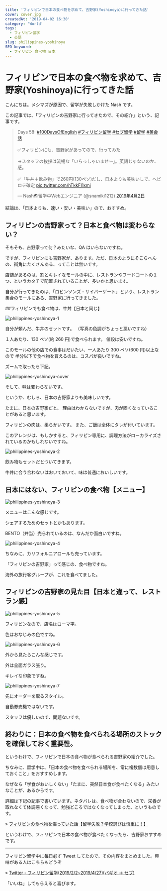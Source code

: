 ```yaml
---
title: 'フィリピンで日本の食べ物を求めて、吉野家(Yoshinoya)に行ってきた話'
cover: cover.jpg
createdAt: '2019-04-02 16:30'
category: 'World'
tags:
  - フィリピン留学
  - 英語
slug: philippines-yoshinoya
SEO-keyword:
  - フィリピン 食べ物 日本
---
```


# フィリピンで日本の食べ物を求めて、吉野家(Yoshinoya)に行ってきた話

こんにちは。メシマズが原因で、留学が失敗しかけた Nash です。

この記事では、「フィリピンの吉野家に行ってきたので、その紹介」という、記事です。

<blockquote class="twitter-tweet" data-lang="ja"><p lang="ja" dir="ltr">Days 58: <a href="https://twitter.com/hashtag/100DaysOfEnglish?src=hash&amp;ref_src=twsrc%5Etfw">#100DaysOfEnglish</a> <a href="https://twitter.com/hashtag/%E3%83%95%E3%82%A3%E3%83%AA%E3%83%94%E3%83%B3%E7%95%99%E5%AD%A6?src=hash&amp;ref_src=twsrc%5Etfw">#フィリピン留学</a> <a href="https://twitter.com/hashtag/%E3%82%BB%E3%83%96%E7%95%99%E5%AD%A6?src=hash&amp;ref_src=twsrc%5Etfw">#セブ留学</a> <a href="https://twitter.com/hashtag/%E7%95%99%E5%AD%A6?src=hash&amp;ref_src=twsrc%5Etfw">#留学</a> <a href="https://twitter.com/hashtag/%E8%8B%B1%E4%BC%9A%E8%A9%B1?src=hash&amp;ref_src=twsrc%5Etfw">#英会話</a><br><br>✅フィリピンにも、吉野家があってので、行ってみた<br><br>→スタッフの挨拶は流暢な「いらっしゃいませ〜」。英語じゃないのか、感。<br><br>✅「牛丼＋飲み物」で260円(130ペソ)だし、日本よりも美味いしで、ヘビロテ確定 <a href="https://t.co/hTkkFI1xmi">pic.twitter.com/hTkkFI1xmi</a></p>&mdash; Nash🌏留学中Webエンジニア (@snamiki1212) <a href="https://twitter.com/snamiki1212/status/1112867400200810498?ref_src=twsrc%5Etfw">2019年4月2日</a></blockquote>
<script async src="https://platform.twitter.com/widgets.js" charset="utf-8"></script>

結論は、「日本よりも、速い・安い・美味い」ので、おすすめ。

## フィリピンの吉野家って？日本と食べ物は変わらない？

そもそも、吉野家って何？みたいな、QA はいらないですね。

ですが、フィリピンにも吉野家が、あります。ただ、日本のようにそこらへんの、街角にたくさんある、ってことは無いです。

店舗があるのは、割とキレイなモールの中に、レストランやフードコートの１つ、というカタチで配置されていることが、多いかと思います。

自分が行ってきたのは、「ロビンソンズ・サイバーゲート」という、レストラン集合のモールにある、吉野家に行ってきました。

##フィリピンでも食べ物は、牛丼【日本と同じ】

![philippines-yoshinoya-1](./1.jpg)

自分が頼んだ、牛丼のセットです。
（写真の色調がちょっと悪いですね）

１人あたり、130 ペソ(約 260 円)で食べられます。
値段は安いですね。

このモールの他の店での食事はだいたい、一人あたり 300 ペソ(600 円)以上なので
半分以下で食べ物を買えるのは、コスパが良いですね。

ズームで取ったら下記。

![philippines-yoshinoya-cover](./cover.jpg)

そして、味は変わらないです。

というか、むしろ、日本の吉野家よりも美味しいです。

たまに、日本の吉野家だと、
理由はわからないですが、肉が固くなっていることがあると思います。

フィリピンの肉は、柔らかいです。
また、ご飯は全体にタレが付いています。

このアレンジは、もしかすると、フィリピン専用に、調理方法がローカライズされているのかもしれないですね。

![philippines-yoshinoya-2](./2.jpg)

飲み物もセットだとついてきます。

牛丼に合う合わないはおいておいて、味は普通においしいです。

## 日本にはない、フィリピンの食べ物【メニュー】

![philippines-yoshinoya-3](./3.jpg)

メニューはこんな感じです。

シェアするためのセットとかもあります。

BENTO（弁当）売られているのは、なんだか面白いですね。

![philippines-yoshinoya-4](./4.jpg)

ちなみに、カリフォルニアロールも売っています。

「フィリピンの吉野家」って感じの、食べ物ですね。

海外の旅行客グループが、これを食べてました。

## フィリピンの吉野家の見た目【日本と違って、レストラン感】

![philippines-yoshinoya-5](./5.jpg)

フィリピンなので、店名はローマ字。

色はおなじみの色ですね。

![philippines-yoshinoya-6](./6.jpg)

外から見たらこんな感じです。

外は全面ガラス張り。

キレイな印象ですね。

![philippines-yoshinoya-7](./7.jpg)

先にオーダーを取るスタイル。

自動券売機ではないです。

スタッフは優しいので、問題ないです。

## 終わりに：日本の食べ物を食べられる場所のストックを確保しておく重要性。

というわけで、フィリピンで日本の食べ物が食べられる吉野家の紹介でした。

ちなみに、留学中は、「日本の食べ物を食べられる場所を、常に複数個は用意しておくこと」をおすすめします。

なぜなら「学食がおいしくない」「たまに、突然日本食が食べたくなる」みたいなことが、あるからです。

詳細は下記の記事で書いています。ネタバレは、食べ物が合わないので、栄養が取れなくて体調悪くなって、勉強どころではなくなってしまった、というものです。

» [フィリピンの食べ物を侮っていた話【留学失敗？学校選びは慎重に！】](./philippines-baguio-pines-food)

というわけで、フィリピンで日本の食べ物が食べたくなったら、吉野家おすすめです。

---

フィリピン留学中に毎日必ず Tweet してたので、その内容をまとめました。興味がある人はこちらもどうぞ

» [Twitter - フィリピン留学(2019/2/2~2019/4/27)(バギオ → セブ)](https://twitter.com/i/moments/1108015112575541249)

「いいね」してもらえると喜びます。
